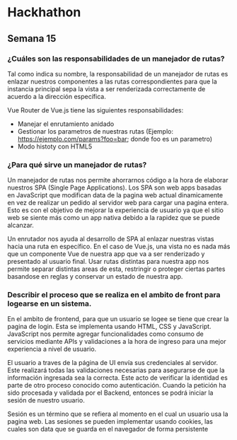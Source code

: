 # Hackhathon
## Semana 15

### ¿Cuáles son las responsabilidades de un manejador de rutas?
Tal como indica su nombre, la responsabilidad de un manejador de rutas es enlazar nuestros componentes a las rutas correspondientes para que la instancia principal sepa la vista a ser renderizada correctamente de acuerdo a la dirección específica.

Vue Router de Vue.js tiene las siguientes responsabilidades:

* Manejar el enrutamiento anidado
* Gestionar los parametros de nuestras rutas (Ejemplo: https://ejemplo.com/params?foo=bar; donde foo es un parametro)
* Modo histoty con HTML5

### ¿Para qué sirve un manejador de rutas?
Un manejador de rutas nos permite ahorrarnos código a la hora de elaborar nuestros SPA (Single Page Applications). Los SPA son web apps basadas en JavaScript que modifican data de la pagina web actual dinamicamente en vez de realizar un pedido al servidor web para cargar una pagina entera. Esto es con el objetivo de mejorar la experiencia de usuario ya que el sitio web se siente más como un app nativa debido a la rapidez que se puede alcanzar.

Un enrutador nos ayuda al desarrollo de SPA al enlazar nuestras vistas hacia una ruta en específico. En el caso de Vue.js, una vista no es nada más que un componente Vue de nuestra app que va a ser renderizado y presentado al usuario final. Usar rutas distintas para nuestra app nos permite separar distintas areas de esta, restringir o proteger ciertas partes basandose en reglas y conservar un estado de nuestra app.

### Describir el proceso que se realiza en el ambito de front para logearse en un sistema.
En el ambito de frontend, para que un usuario se logee se tiene que crear la pagina de login. Esta se implementa usando HTML, CSS y JavaScript. JavaScript nos permite agregar funcionalidades como consumo de servicios mediante APIs y validaciones a la hora de ingreso para una mejor experiencia a nivel de usuario. 

El usuario a traves de la página de UI envía sus credenciales al servidor. Este realizará todas las validaciones necesarias para asegurarse de que la información ingresada sea la correcta. Este acto de verificar la identidad es parte de otro proceso conocido como autenticación. Cuando la petición ha sido procesada y validada por el Backend, entonces se podrá iniciar la sesión de nuestro usuario.

Sesión es un término que se refiera al momento en el cual un usuario usa la pagina web. Las sesiones se pueden implementar usando cookies, las cuales son data que se guarda en el navegador de forma persistente